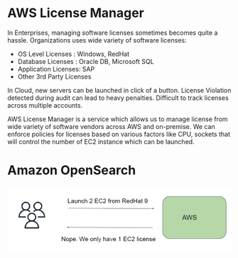 # AWS License Manager

In Enterprises, managing software licenses sometimes becomes quite a hassle.
Organizations uses wide variety of software licenses:
- OS Level Licenses : Windows, RedHat
- Database Licenses : Oracle DB, Microsoft SQL
- Application Licenses: SAP
- Other 3rd Party Licenses

In Cloud, new servers can be launched in click of a button.
License Violation detected during audit can lead to heavy penalties.
Difficult to track licenses across multiple accounts.

AWS License Manager is a service which allows us to manage license from wide variety of
software vendors across AWS and on-premise.
We can enforce policies for licenses based on various factors like CPU, sockets that will
control the number of EC2 instance which can be launched.

# Amazon OpenSearch
<div align="center">
<img src="images/image1.png" alt="IAM Policies" width="600">
</div>